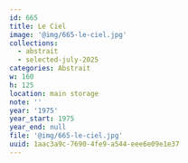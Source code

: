 ```yaml
---
id: 665
title: Le Ciel
image: '@img/665-le-ciel.jpg'
collections:
  - abstrait
  - selected-july-2025
categories: Abstrait
w: 160
h: 125
location: main storage
note: ''
year: '1975'
year_start: 1975
year_end: null
file: '@img/665-le-ciel.jpg'
uuid: 1aac3a9c-7690-4fe9-a544-eee6e09e1e37
---
```


